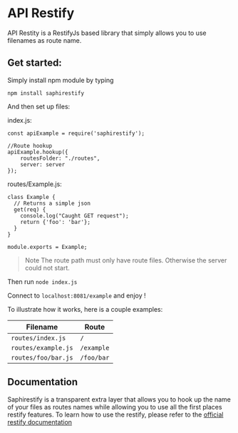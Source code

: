 # API Restify

API Restity is a RestifyJs based library that simply allows you to use filenames as route name.

## Get started:

Simply install npm module by typing
```
npm install saphirestify
```

And then set up files:

index.js:
```
const apiExample = require('saphirestify');

//Route hookup
apiExample.hookup({
    routesFolder: "./routes",
    server: server
});
```

routes/Example.js:
```
class Example {
  // Returns a simple json
  get(req) {
    console.log("Caught GET request");
    return {'foo': 'bar'};
  }
}

module.exports = Example;
```
> Note The route path must only have route files. Otherwise the server could not start.

Then run `node index.js`

Connect to `localhost:8081/example` and enjoy !

To illustrate how it works, here is a couple examples: 

| Filename              | Route           |
|-----------------------|-----------------|
| `routes/index.js`     | `/`             |
| `routes/example.js`   | `/example`      |
| `routes/foo/bar.js`   | `/foo/bar`      |
## Documentation
Saphirestify is a transparent extra layer that allows you to hook up the name of your files as routes names while allowing you to use all the first places restify features.
To learn how to use the restify, please refer to the [official restify documentation](http://restify.com/docs/home/)
